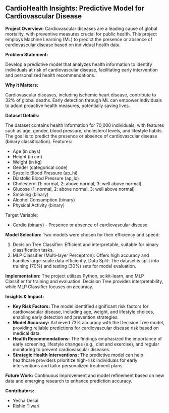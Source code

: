 ## CardioHealth Insights: Predictive Model for Cardiovascular Disease


**Project Overview:**
Cardiovascular diseases are a leading cause of global mortality, with preventive
measures crucial for public health. This project employs Machine Learning (ML)
to predict the presence or absence of cardiovascular disease based on individual
health data.

**Problem Statement:**

Develop a predictive model that analyzes health information to identify individuals
at risk of cardiovascular disease, facilitating early intervention and personalized
health recommendations.

**Why it Matters:**

Cardiovascular diseases, including ischemic heart disease, contribute to 32% of
global deaths. Early detection through ML can empower individuals to adopt
proactive health measures, potentially saving lives.

**Dataset Details:**

The dataset contains health information for 70,000 individuals, with features such
as age, gender, blood pressure, cholesterol levels, and lifestyle habits. The goal is
to predict the presence or absence of cardiovascular disease (binary classification).
Features:
- Age (in days)
- Height (in cm)
- Weight (in kg)
- Gender (categorical code)
- Systolic Blood Pressure (ap_hi)
- Diastolic Blood Pressure (ap_lo)
- Cholesterol (1: normal, 2: above normal, 3: well above normal)
- Glucose (1: normal, 2: above normal, 3: well above normal)
- Smoking (binary)
- Alcohol Consumption (binary)
- Physical Activity (binary)
  
Target Variable:
- Cardio (binary) - Presence or absence of cardiovascular disease
  
**Model Selection:**
Two models were chosen for their efficiency and speed:
1. Decision Tree Classifier: Efficient and interpretable, suitable for binary
classification tasks.
2. MLP Classifier (Multi-layer Perceptron): Offers high accuracy and handles
large-scale data efficiently.
Data Split:
The dataset is split into training (70%) and testing (30%) sets for model evaluation.

**Implementation:**
The project utilizes Python, scikit-learn, and MLP Classifier for training and
evaluation. Decision Tree provides interpretability, while MLP Classifier focuses
on accuracy.

**Insights & Impact:**
- **Key Risk Factors:** The model identified significant risk factors for cardiovascular disease, including age, weight, and lifestyle choices, enabling early detection and 
    prevention strategies.
- **Model Accuracy:** Achieved 73% accuracy with the Decision Tree model, providing reliable predictions for cardiovascular disease risk based on medical data.
- **Health Recommendations:** The findings emphasized the importance of early screening, lifestyle changes (e.g., diet and exercise), and regular monitoring to prevent 
    cardiovascular diseases.
- **Strategic Health Interventions:** The predictive model can help healthcare providers prioritize high-risk individuals for early interventions and tailor personalized 
  treatment plans.
  
**Future Work:**
Continuous improvement and model refinement based on new data and emerging
research to enhance prediction accuracy.

**Contributors:**
- Yesha Desai
- Rishin Tiwari

